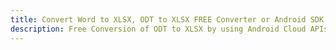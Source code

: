 ---title: Convert Word to XLSX, ODT to XLSX FREE Converter or Android SDKdescription: Free Conversion of ODT to XLSX by using Android Cloud APIs & SDKs. Also Create, Edit & Render Microsoft Word & OpenOffice documents in the Cloud.---